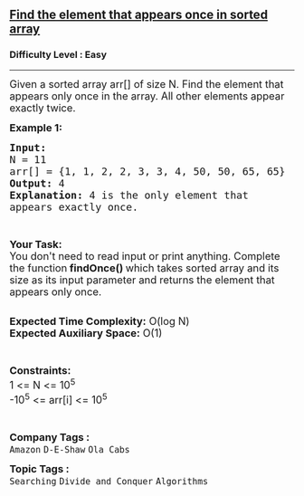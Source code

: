 <h2><a href="https://www.geeksforgeeks.org/problems/find-the-element-that-appears-once-in-sorted-array0624/1?utm_source=youtube&utm_medium=collab_striver_ytdescription&utm_campaign=find-the-element-that-appears-once-in-sorted-array">Find the element that appears once in sorted array</a></h2><h3>Difficulty Level : Easy</h3><hr><div class="problems_problem_content__Xm_eO"><p><span style="font-size:18px">Given a sorted array arr[] of size N. Find the element that appears only once in the array. All other elements appear exactly twice.&nbsp;</span></p>

<p><strong><span style="font-size:18px">Example 1:</span></strong></p>

<pre><span style="font-size:18px"><strong>Input:</strong>
N = 11
arr[] = {1, 1, 2, 2, 3, 3, 4, 50, 50, 65, 65}
<strong>Output:</strong> 4
<strong>Explanation:</strong> 4 is the only element that 
appears exactly once.</span></pre>

<p>&nbsp;</p>

<p><span style="font-size:18px"><strong>Your Task: &nbsp;</strong><br>
You don't need to read input or print anything. Complete the function<strong> findOnce() </strong>which takes sorted array and its size as its input parameter and returns the element that appears only once.&nbsp;</span></p>

<p><br>
<span style="font-size:18px"><strong>Expected Time Complexity:</strong> O(log N)<br>
<strong>Expected Auxiliary Space:</strong> O(1)</span></p>

<p>&nbsp;</p>

<p><span style="font-size:18px"><strong>Constraints:</strong><br>
1&nbsp;&lt;= N &lt;= 10<sup>5</sup><br>
-10<sup>5</sup>&nbsp;&lt;= arr[i] &lt;=&nbsp;10<sup>5</sup></span></p>

<p>&nbsp;</p>
</div><p><span style=font-size:18px><strong>Company Tags : </strong><br><code>Amazon</code>&nbsp;<code>D-E-Shaw</code>&nbsp;<code>Ola Cabs</code>&nbsp;<br><p><span style=font-size:18px><strong>Topic Tags : </strong><br><code>Searching</code>&nbsp;<code>Divide and Conquer</code>&nbsp;<code>Algorithms</code>&nbsp;